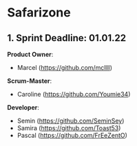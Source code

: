 # Safarizone

## 1. Sprint Deadline: 01.01.22 

**Product Owner**:

- Marcel (https://github.com/mcllll)

**Scrum-Master**: 

- Caroline (https://github.com/Youmie34) 

**Developer**: 

- Semin (https://github.com/SeminSey)
- Samira (https://github.com/Toast53)
- Pascal (https://github.com/FrEeZentO)

